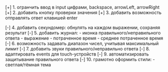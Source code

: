 [+] 1. 	огранчить ввод в input цифрами, backspace, arrowLeft, arrowRight 
[+] 2. 	добавить кнопку проверки значения
[+] 3. 	добавить возможность отправлять ответ клавишей enter

[-] 4. 	добавить секундомер: обнулять на каждом выражении, сохраняя результат
[-] 5. 	добавить журнал: - иконка правильного/неправильного ответа
												 - выражение
												 - потраченное время
												 - среднее потраченное время
[-] 6. 	возможность задавать диапазон чисел, учитывая максимальный лимит
[-] 7. 	добавить звуки правильного/неправильно ответа
[-] 8. 	адаптировать events для touch-устройств
[-] 9. 	автоматизировать защитывание правильного ответа
[-] 10. грамотно оформить стили: - светлая/тёмная тема